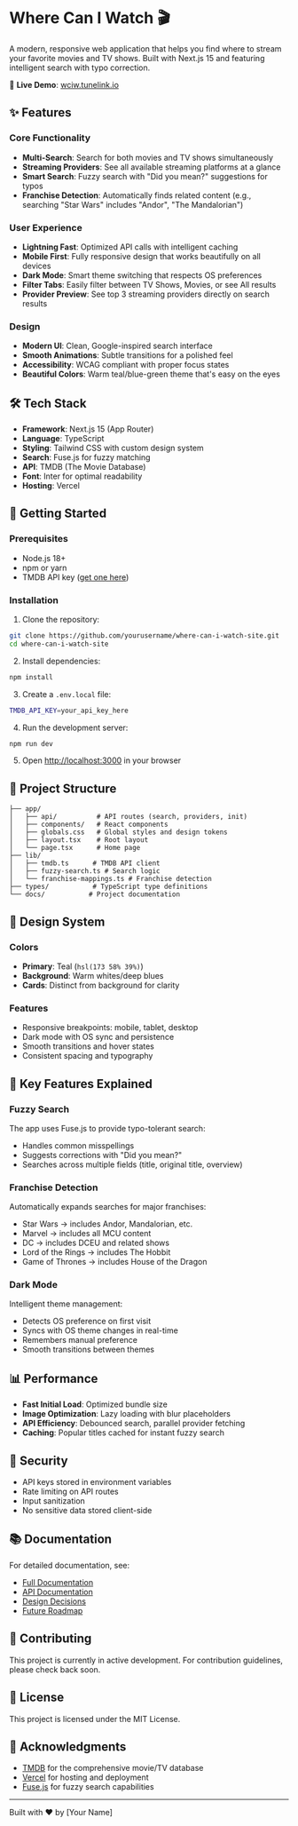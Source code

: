 # Where Can I Watch 🎬

A modern, responsive web application that helps you find where to stream your favorite movies and TV shows. Built with Next.js 15 and featuring intelligent search with typo correction.

🔗 **Live Demo**: [wciw.tunelink.io](https://wciw.tunelink.io)

## ✨ Features

### Core Functionality
- **Multi-Search**: Search for both movies and TV shows simultaneously
- **Streaming Providers**: See all available streaming platforms at a glance
- **Smart Search**: Fuzzy search with "Did you mean?" suggestions for typos
- **Franchise Detection**: Automatically finds related content (e.g., searching "Star Wars" includes "Andor", "The Mandalorian")

### User Experience
- **Lightning Fast**: Optimized API calls with intelligent caching
- **Mobile First**: Fully responsive design that works beautifully on all devices
- **Dark Mode**: Smart theme switching that respects OS preferences
- **Filter Tabs**: Easily filter between TV Shows, Movies, or see All results
- **Provider Preview**: See top 3 streaming providers directly on search results

### Design
- **Modern UI**: Clean, Google-inspired search interface
- **Smooth Animations**: Subtle transitions for a polished feel
- **Accessibility**: WCAG compliant with proper focus states
- **Beautiful Colors**: Warm teal/blue-green theme that's easy on the eyes

## 🛠 Tech Stack

- **Framework**: Next.js 15 (App Router)
- **Language**: TypeScript
- **Styling**: Tailwind CSS with custom design system
- **Search**: Fuse.js for fuzzy matching
- **API**: TMDB (The Movie Database)
- **Font**: Inter for optimal readability
- **Hosting**: Vercel

## 🚀 Getting Started

### Prerequisites
- Node.js 18+
- npm or yarn
- TMDB API key ([get one here](https://www.themoviedb.org/settings/api))

### Installation

1. Clone the repository:
```bash
git clone https://github.com/yourusername/where-can-i-watch-site.git
cd where-can-i-watch-site
```

2. Install dependencies:
```bash
npm install
```

3. Create a `.env.local` file:
```bash
TMDB_API_KEY=your_api_key_here
```

4. Run the development server:
```bash
npm run dev
```

5. Open [http://localhost:3000](http://localhost:3000) in your browser

## 📁 Project Structure

```
├── app/
│   ├── api/          # API routes (search, providers, init)
│   ├── components/   # React components
│   ├── globals.css   # Global styles and design tokens
│   ├── layout.tsx    # Root layout
│   └── page.tsx      # Home page
├── lib/
│   ├── tmdb.ts      # TMDB API client
│   ├── fuzzy-search.ts # Search logic
│   └── franchise-mappings.ts # Franchise detection
├── types/           # TypeScript type definitions
└── docs/           # Project documentation
```

## 🎨 Design System

### Colors
- **Primary**: Teal (`hsl(173 58% 39%)`)
- **Background**: Warm whites/deep blues
- **Cards**: Distinct from background for clarity

### Features
- Responsive breakpoints: mobile, tablet, desktop
- Dark mode with OS sync and persistence
- Smooth transitions and hover states
- Consistent spacing and typography

## 🧪 Key Features Explained

### Fuzzy Search
The app uses Fuse.js to provide typo-tolerant search:
- Handles common misspellings
- Suggests corrections with "Did you mean?"
- Searches across multiple fields (title, original title, overview)

### Franchise Detection
Automatically expands searches for major franchises:
- Star Wars → includes Andor, Mandalorian, etc.
- Marvel → includes all MCU content
- DC → includes DCEU and related shows
- Lord of the Rings → includes The Hobbit
- Game of Thrones → includes House of the Dragon

### Dark Mode
Intelligent theme management:
- Detects OS preference on first visit
- Syncs with OS theme changes in real-time
- Remembers manual preference
- Smooth transitions between themes

## 📊 Performance

- **Fast Initial Load**: Optimized bundle size
- **Image Optimization**: Lazy loading with blur placeholders
- **API Efficiency**: Debounced search, parallel provider fetching
- **Caching**: Popular titles cached for instant fuzzy search

## 🔐 Security

- API keys stored in environment variables
- Rate limiting on API routes
- Input sanitization
- No sensitive data stored client-side

## 📚 Documentation

For detailed documentation, see:
- [Full Documentation](docs/README.md)
- [API Documentation](docs/internal/API_FINDINGS.md)
- [Design Decisions](docs/internal/DECISIONS.md)
- [Future Roadmap](docs/internal/FUTURE_SCOPE.md)

## 🤝 Contributing

This project is currently in active development. For contribution guidelines, please check back soon.

## 📄 License

This project is licensed under the MIT License.

## 🙏 Acknowledgments

- [TMDB](https://www.themoviedb.org/) for the comprehensive movie/TV database
- [Vercel](https://vercel.com/) for hosting and deployment
- [Fuse.js](https://fusejs.io/) for fuzzy search capabilities

---

Built with ❤️ by [Your Name]